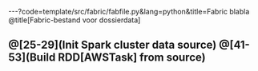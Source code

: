 ---?code=template/src/fabric/fabfile.py&lang=python&title=Fabric blabla
@title[Fabric-bestand voor dossierdata]

@[25-29](Init Spark cluster data source)
@[41-53](Build RDD[AWSTask] from source)
---
